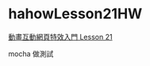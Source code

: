 # hahowLesson21HW

[動畫互動網頁特效入門 Lesson 21](https://hahow.in/courses/586fae97a8aae907000ce721/main?curriculum=5a1e1755a2c4b000589dda1a)

mocha 做測試




